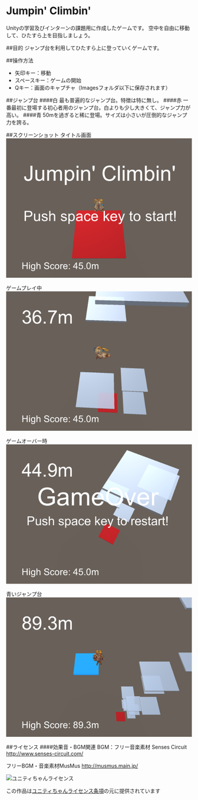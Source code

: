 # Jumpin' Climbin'

Unityの学習及びインターンの課題用に作成したゲームです。
空中を自由に移動して、ひたすら上を目指しましょう。

##目的
ジャンプ台を利用してひたすら上に登っていくゲームです。

##操作方法
- 矢印キー：移動
- スペースキー：ゲームの開始
- Qキー：画面のキャプチャ（Imagesフォルダ以下に保存されます）

##ジャンプ台
####白
最も普遍的なジャンプ台。特徴は特に無し。
####赤
一番最初に登場する初心者用のジャンプ台。白よりも少し大きくて、ジャンプ力が高い。
####青
50mを過ぎると稀に登場。サイズは小さいが圧倒的なジャンプ力を誇る。

##スクリーンショット
タイトル画面
![Title](Images/Screenshot01.png)

ゲームプレイ中
![Main](Images/Screenshot02.png)

ゲームオーバー時
![GameOver](Images/Screenshot03.png)

青いジャンプ台
![PowerJumper](Images/Screenshot04.png)

##ライセンス
####効果音・BGM関連
BGM：フリー音楽素材 Senses Circuit http://www.senses-circuit.com/

フリーBGM・音楽素材MusMus http://musmus.main.jp/

<div><img src="http://unity-chan.com/images/imageLicenseLogo.png" alt="ユニティちゃんライセンス"><p>この作品は<a href="http://unity-chan.com/contents/license_jp/" target="_blank">ユニティちゃんライセンス条項</a>の元に提供されています</p></div>
